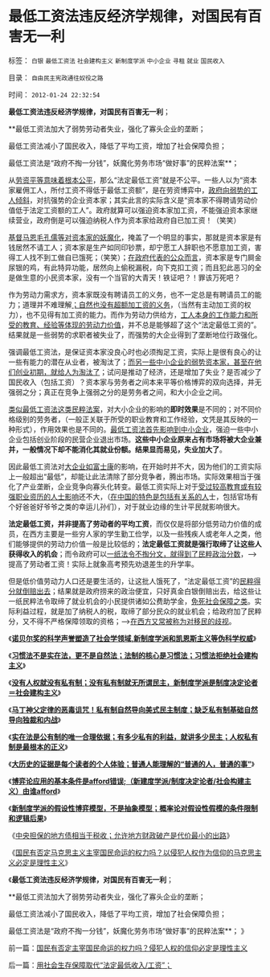 # 最低工资法违反经济学规律，对国民有百害无一利

标签： `白银` `最低工资法` `社会建构主义` `新制度学派` `中小企业` `寻租` `就业` `国民收入` 

目录： `自由民主宪政通往奴役之路`

时间： `2012-01-24 22:32:54`

**最低工资法违反经济学规律，对国民有百害无一利**；

**最低工资法加大了弱势劳动者失业，强化了寡头企业的垄断；

最低工资法减小了国民收入，降低了平均工资，增加了社会保障负担；

最低工资法是“政府不掏一分钱”，妖魔化劳务市场“做好事”的民粹法案**；

从[劳资平等意味着根本公平](../../../2009/10/15/人权是生产的要素，劳动者和资本家的相生关系.md)，那么“法定最低工资”就是不公平。一些人以为“资本家雇佣工人，所付工资不得低于最低工资额”，是在劳资博弈中，[政府向弱势的工人倾斜](../../../2009/9/3/穷穷相报何时了！弱者知多少！.md)，对抗强势的企业资本家；其实此言的实际含义是“资本家不得聘请劳动价值低于法定工资额的工人”。政府就算可以强迫资本家加工资，不能强迫资本家继续营业，政府倒是可以强迫纳税人作为资本家给政府自已加工资！（笑笑）

[基督马恩毛孔儒等对资本家的妖魔化](../../../2011/6/17/资本家是最可爱的蠢驴，是消费者最忠实的朋友.md)，掩盖了一个明显的事实，那就是资本家是有钱居然不请工人；资本家是生产如同印钞票，却宁愿工人辞职也不愿意加工资，害得工人找不到工做自已饿死；（笑笑）；[在政府代表的公众而言](../../../2009/11/14/市场经济观点下小农的“愚蠢交换”.md)，资本家是专门屙金尿银的鸡，有此特异功能，居然向上偷税漏税，向下克扣工资；而且犯此恶习的全是做生意的小民资本家，没有一个当官的大青天！铁证吧？！罪该万死吧？

作为劳动力需求方，资本家既没有聘请员工的义务，也不一定总是有聘请员工的能力；道理并不难理解[；自然也没有超额加工资的义务](../../../2010/5/29/富士康无需对员工个人自杀负契约外的责任.md)，（当然有主动加工资的权力），也不见得有加工资的能力。而作为劳动力供给方，[工人本身的工作能力和所受的教育、经验等体现的劳动力价值](../../../2010/5/27/义务教育产业化，反户籍福利造福了谁.md)，并不总是能够超了这个“法定最低工资的”。结果就是一些弱势的求职者被失业了，而强势的大企业得到了垄断地位行政强化。

强调最低工资法，是保证资本家没良心时也必须掏足工资，实际上是很有良心的让一些有能力的潜在从业者，被淘汰了；[而另一些中小企业的弱势资本家，甚至在他们创业初期，就给人为淘汰了](http://darthvad.blog.sohu.com/129363477.html)；试问是推动了经济，还是增加了失业？是否减少了国民收入（包括工资）？资本家与劳务者之间本来平等价格博弈的双向选择，并无强弱之分；真正在竞争上强弱之分的是劳务者之间，和大小企业之间。

[类似最低工资法这类民粹法案](../../../2007/11/15/任何规定劳动者工资福利待遇都对劳动者不利.md)，对大小企业的影响的**即时效果**是不同的；对不同价格级别的劳务者，（一般正关联于所受的职业教育和工作经验，文凭是其反映的一种形式），作用效果也是不同的。[最低工资法首先影响到中小企业](../../../2009/8/7/生意难做，打肿脸充胖子的民营企业家.md)，强迫一些中小企业包括创业阶段的民营企业退出市场。**这些中小企业原来占有市场将被大企业兼并，一般情况下却不能消化其就业份额。结果显而易见，失业加大了**。

因此最低工资法对[大企业如富士康](../../../2010/5/29/富士康类廉价出口企业对中国没有贡献.md)的影响，在开始时并不大，因为他们的工资实际上一般超出“最低”，却能让此法清除了部分竞争者，腾出市场。实际效果相当于强化了产业垄断，企业竞争向寡头化转变。最低工资实际上对于[受过较高教育或有较强职业资历的人士影响](../../../2011/1/3/教育是个人投资，为了就业和就业的收入.md)还不大，（[在中国的特色是包括有关系的人](../../../2010/2/28/从专营权层层盘剥理解中国特色的黑社会.md)士，包括官场有个好爸爸好爷爷之类的幸运儿孙们），对于就业边缘的生计平民就影响很大。

**法定最低工资，并非提高了劳动者的平均工资**，而仅仅是将部分低劳动力价值的成员，在西方主要是一些穷人家的学生勤工俭学，以及一些残疾人或老年人之类，他们能够提供的劳动力价值一般是比较低的；**法定最低工资就是强行取缔了让这些人获得收入的机会**；而令政府可以[一纸法令不掏分文，就得到了民粹政治分数](../../../2010/1/18/被中国文化反对的民主就是公有制本身.md)，——>提高了劳动者工资！实际上就象高考预先劝退差生的升学率。

但是低价值劳动力人口还是要生活的，让这批人饿死了，“法定最低工资”的[民粹得分就倒赔出去](../../../2010/6/25/政治家是开发政治利益的专家.md)；结果就是政府捞来的政治便宜，只好真金白银倒赔出去，给这些让一纸民粹法令取缔了就业机会的小民提供诸如公费助学金，[免死社会保障之类](../../../2010/5/30/只有资本主义才存在社会保障.md)。实际利益过程，就是加了纳税人的税，取缔了部分民众的就业机会；给政府加了民粹分，又不得不严格保障领取的资格；——>[在西方又常被称为对移民的歧视](../../../2010/2/1/入户大城市的诀窍和美国严厉的户籍制度.md)。

《[**诺贝尔奖的科学声誉塑造了社会学领域,新制度学派和凯恩斯主义等伪科学权威**](../../../2011/10/7/诺贝尔奖的声誉塑造了新制度学派的权威.md)》

《[**习惯法不是实在法，更不是自然法；法制的核心是习惯法；习惯法拒绝社会建构主义**](../../../2011/10/7/法制的核心是习惯法，习惯法不是实在法，更非自然法.md)》

《[**没有人权就没有私有制；没有私有制就无所谓民主，新制度学派是制度决定论者＝社会建构主义**](../../../2011/10/7/没有私有制就无所谓民主！基督教通往奴役之路的命运！.md)》

《[**马丁神父定律的恶毒诅咒！私有制自然导向美式民主制度；缺乏私有制基础自然导向独裁和内战**](../../../2011/10/8/马丁神父定律对公有制的恶毒诅咒！.md)》

《[**实在法是公有制的唯一合理依据；有多少私有的利益，就讲多少民主；人权私有制是最根本的正义**](../../../2011/10/8/实在法是公有制的唯一合理依据.md)》

《[**大历史的证据是每个读者的个人体验；普通人能理解的“普通的人，普通的事”**](../../../2011/10/8/普通人能理解的“普通的人，普通的事”.md)》

《[**博弈论应用的基本条件是afford错误;（新建度学派/制度决定论者/社会构建主义）由谁afford**](../../../2011/10/24/博弈论应用的基本条件是afford错误的损失.md)》

《[**新制度学派的假设性博弈模型，不是抽象模型；概率论对假设性假模的条件限制和逻辑后果**](../../../2011/10/24/新制度学派滥用数学，依赖于虚构的假设.md)》

《[中央担保的地方债相当于税收；允许地方财政破产是代价最小的出路](../../../2011/10/24/中央担保的地方债相当于税收，李嘉图等效将被国人熟知.md)》

《[国民有否定马克思主义主宰国民命运的权力吗？以侵犯人权作为信仰的马克思主义必定是理性主义](../../../2012/1/24/国民有否定主宰国民命运的权力吗？侵犯人权的信仰必定是理性主义.md)》

《**最低工资法违反经济学规律，对国民有百害无一利**；

**最低工资法加大了弱势劳动者失业，强化了寡头企业的垄断；

最低工资法减小了国民收入，降低了平均工资，增加了社会保障负担；

最低工资法是“政府不掏一分钱”，妖魔化劳务市场“做好事”的民粹法案**； 》



前一篇：[国民有否定主宰国民命运的权力吗？侵犯人权的信仰必定是理性主义](../../../2012/1/24/国民有否定主宰国民命运的权力吗？侵犯人权的信仰必定是理性主义.md)

后一篇：[用社会生存保障取代“法定最低收入/工资”；](../../../2012/1/24/用社会生存保障取代“法定最低收入／工资”；.md)
